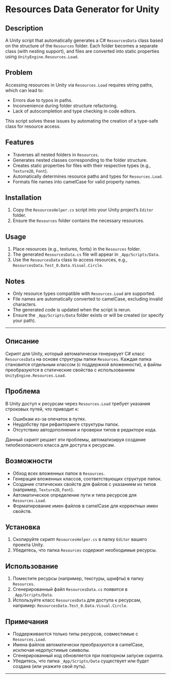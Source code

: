 # Resources Data Generator for Unity

## Description
A Unity script that automatically generates a C# `ResourcesData` class based on the structure of the `Resources` folder. Each folder becomes a separate class (with nesting support), and files are converted into static properties using `UnityEngine.Resources.Load`.

## Problem
Accessing resources in Unity via `Resources.Load` requires string paths, which can lead to:
- Errors due to typos in paths.
- Inconvenience during folder structure refactoring.
- Lack of autocompletion and type checking in code editors.

This script solves these issues by automating the creation of a type-safe class for resource access.

## Features
- Traverses all nested folders in `Resources`.
- Generates nested classes corresponding to the folder structure.
- Creates static properties for files with their respective types (e.g., `Texture2D`, `Font`).
- Automatically determines resource paths and types for `Resources.Load`.
- Formats file names into camelCase for valid property names.

## Installation
1. Copy the `ResourcesHelper.cs` script into your Unity project’s `Editor` folder.
2. Ensure the `Resources` folder contains the necessary resources.

## Usage
1. Place resources (e.g., textures, fonts) in the `Resources` folder.
2. The generated `ResourcesData.cs` file will appear in `_App/Scripts/Data`.
3. Use the `ResourcesData` class to access resources, e.g., `ResourcesData.Test_0.Data.Visual.Circle`.

## Notes
- Only resource types compatible with `Resources.Load` are supported.
- File names are automatically converted to camelCase, excluding invalid characters.
- The generated code is updated when the script is rerun.
- Ensure the `_App/Scripts/Data` folder exists or will be created (or specify your path).

---

## Описание
Скрипт для Unity, который автоматически генерирует C# класс `ResourcesData` на основе структуры папки `Resources`. Каждая папка становится отдельным классом (с поддержкой вложенности), а файлы преобразуются в статические свойства с использованием `UnityEngine.Resources.Load`.

## Проблема
В Unity доступ к ресурсам через `Resources.Load` требует указания строковых путей, что приводит к:
- Ошибкам из-за опечаток в путях.
- Неудобству при рефакторинге структуры папок.
- Отсутствию автодополнения и проверки типов в редакторе кода.

Данный скрипт решает эти проблемы, автоматизируя создание типобезопасного класса для доступа к ресурсам.

## Возможности
- Обход всех вложенных папок в `Resources`.
- Генерация вложенных классов, соответствующих структуре папок.
- Создание статических свойств для файлов с указанием их типов (например, `Texture2D`, `Font`).
- Автоматическое определение пути и типа ресурсов для `Resources.Load`.
- Форматирование имен файлов в camelCase для корректных имен свойств.

## Установка
1. Скопируйте скрипт `ResourcesHelper.cs` в папку `Editor` вашего проекта Unity.
2. Убедитесь, что папка `Resources` содержит необходимые ресурсы.

## Использование
1. Поместите ресурсы (например, текстуры, шрифты) в папку `Resources`.
2. Сгенерированный файл `ResourcesData.cs` появится в `_App/Scripts/Data`.
3. Используйте класс `ResourcesData` для доступа к ресурсам, например: `ResourcesData.Test_0.Data.Visual.Circle`.

## Примечания
- Поддерживаются только типы ресурсов, совместимые с `Resources.Load`.
- Имена файлов автоматически преобразуются в camelCase, исключая недопустимые символы.
- Сгенерированный код обновляется при повторном запуске скрипта.
- Убедитесь, что папка `_App/Scripts/Data` существует или будет создана (или укажите свой путь).

---
